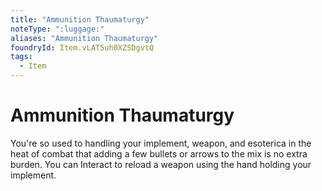 ```yaml
---
title: "Ammunition Thaumaturgy"
noteType: ":luggage:"
aliases: "Ammunition Thaumaturgy"
foundryId: Item.vLAT5uh0XZSDgvtQ
tags:
  - Item
---
```


# Ammunition Thaumaturgy

You're so used to handling your implement, weapon, and esoterica in the heat of combat that adding a few bullets or arrows to the mix is no extra burden. You can Interact to reload a weapon using the hand holding your implement.
